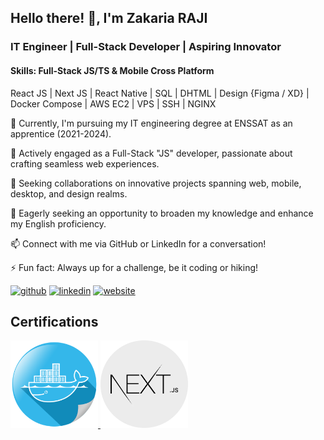 ## Hello there! 👋, I'm **Zakaria RAJI**

### IT Engineer | Full-Stack Developer | Aspiring Innovator

#### Skills: Full-Stack JS/TS & Mobile Cross Platform

React JS | Next JS | React Native | SQL | DHTML | Design {Figma / XD} | Docker Compose | AWS EC2 | VPS | SSH | NGINX

🔭 Currently, I'm pursuing my IT engineering degree at ENSSAT as an apprentice (2021-2024).

🌱 Actively engaged as a Full-Stack "JS" developer, passionate about crafting seamless web experiences.

💪 Seeking collaborations on innovative projects spanning web, mobile, desktop, and design realms.

🤔 Eagerly seeking an opportunity to broaden my knowledge and enhance my English proficiency.

📫 Connect with me via GitHub or LinkedIn for a conversation!

⚡ Fun fact: Always up for a challenge, be it coding or hiking!

[<img src='https://img.shields.io/badge/GitHub-100000?style=for-the-badge&logo=github&logoColor=white' alt='github' height='40'>](https://github.com/RAJI-Zakaria) [<img src='https://img.shields.io/badge/LinkedIn-0077B5?style=for-the-badge&logo=linkedin&logoColor=white' alt='linkedin' height='40'>](https://www.linkedin.com/in/zakariaraji/) [<img src='https://img.shields.io/badge/Portfolio-255E63?style=for-the-badge&logo=About.me&logoColor=white' alt='website' height='40'>](https://airakaz.fr/)

<!-- add certifications nextjs and docker -->

## Certifications

<a href="./assets/certificate-of-completion-for-the-ultimate-docker-course.pdf">
  <img src="./assets/docker.png" alt="docker-certification" height="140">
</a>
<a href="./assets/certificate-of-completion-for-mastering-next-js-13-with-typescript.pdf">
  <img src="./assets/next.js.webp" alt="next.js certification" height="140">
</a>
